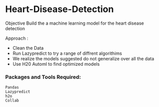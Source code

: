 # Heart-Disease-Detection

Objective
Build the a machine learning model for the heart disease detection

Approach :

- Clean the Data
- Run Lazypredict to try a range of diffrent algorithims
- We realize the models suggested do not generalize over all the data
- Use H20 Automl to find optimized models

### Packages and Tools Required:
```
Pandas 
Lazypredict
h2o
Collab
